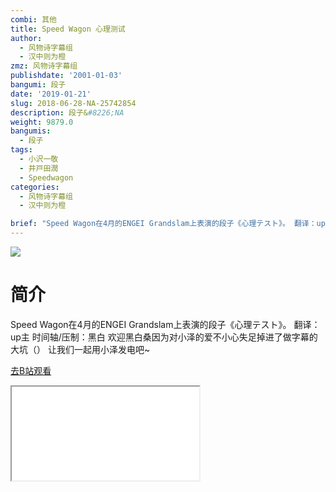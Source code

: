 ```yaml
---
combi: 其他
title: Speed Wagon 心理测试
author:
  - 风物诗字幕组
  - 汉中则为橙
zmz: 风物诗字幕组
publishdate: '2001-01-03'
bangumi: 段子
date: '2019-01-21'
slug: 2018-06-28-NA-25742854
description: 段子&#8226;NA
weight: 9879.0
bangumis:
  - 段子
tags:
  - 小沢一敬
  - 井戸田潤
  - Speedwagon
categories:
  - 风物诗字幕组
  - 汉中则为橙

brief: "Speed Wagon在4月的ENGEI Grandslam上表演的段子《心理テスト》。 翻译：up主 时间轴/压制：黑白 欢迎黑白桑因为对小泽的爱不小心失足掉进了做字幕的大坑（） 让我们一起用小泽发电吧~"
---
```

![](https://i.imgur.com/Yt3eIyD.jpg)
# 简介  
Speed Wagon在4月的ENGEI Grandslam上表演的段子《心理テスト》。
翻译：up主 时间轴/压制：黑白
欢迎黑白桑因为对小泽的爱不小心失足掉进了做字幕的大坑（）
让我们一起用小泽发电吧~  

[去B站观看](https://www.bilibili.com/video/av25742854/)
<div class ="resp-container"><iframe class="testiframe" src="//player.bilibili.com/player.html?aid=25742854"", scrolling="no", allowfullscreen="true" > </iframe></div> 

